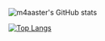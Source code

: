 ![m4aaster's GitHub stats](https://github-readme-stats.vercel.app/api?username=m4aaster&show_icons=true&theme=github_dark)

[![Top Langs](https://github-readme-stats.vercel.app/api/top-langs/?username=m4aaster&layout=compact)](https://github.com/anuraghazra/github-readme-stats)

